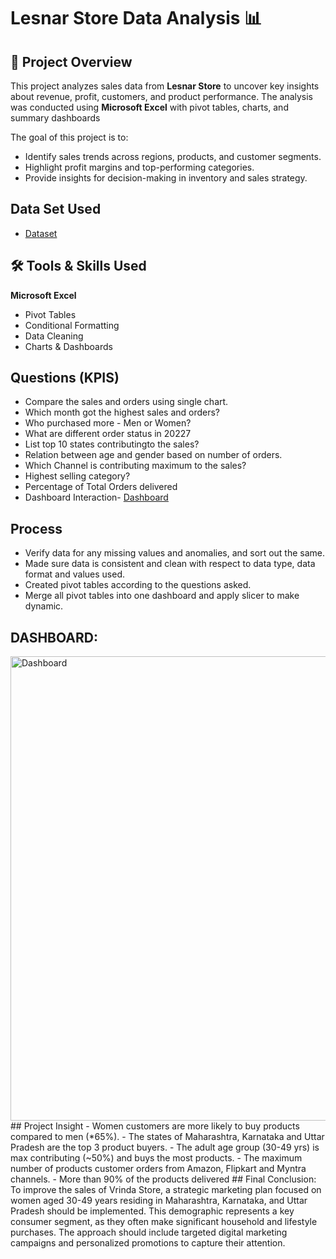 # Lesnar Store Data Analysis 📊

## 📌 Project Overview
This project analyzes sales data from **Lesnar Store** to uncover key insights about revenue, profit, customers, and product performance. The analysis was conducted using **Microsoft Excel** with pivot tables, charts, and summary dashboards

The goal of this project is to:
- Identify sales trends across regions, products, and customer segments.
- Highlight profit margins and top-performing categories.
- Provide insights for decision-making in inventory and sales strategy.
 ## Data Set Used
- <a href="https://github.com/AbbasImran129/Excel-Project/blob/main/Lesnar%20Store%20Data.xlsx">Dataset</a>
 ## 🛠️ Tools & Skills Used
 **Microsoft Excel**
  - Pivot Tables
  - Conditional Formatting
  - Data Cleaning
  - Charts & Dashboards
 ## Questions (KPIS)
- Compare the sales and orders using single chart.
- Which month got the highest sales and orders?
- Who purchased more - Men or Women?
- What are different order status in 20227
- List top 10 states contributingto the sales?
- Relation between age and gender based on number of orders.
- Which Channel is contributing maximum to the sales?
- Highest selling category?
- Percentage of Total Orders delivered
- Dashboard Interaction- <a href="https://github.com/AbbasImran129/Excel-Project/blob/main/Dashboard.png">Dashboard</a>
 ## Process
- Verify data for any missing values and anomalies, and sort out the same.
- Made sure data is consistent and clean with respect to data type, data format and values used.
- Created pivot tables according to the questions asked.
- Merge all pivot tables into one dashboard and apply slicer to make dynamic.
 ## DASHBOARD:
<img width="1849" height="743" alt="Dashboard" src="https://github.com/user-attachments/assets/98c8e18e-f6b2-4372-87ee-529c1f74f9d7" />
 ## Project Insight
- Women customers are more likely to buy products compared to men (*65%).
- The states of Maharashtra, Karnataka and Uttar Pradesh are the top 3 product buyers.
- The adult age group (30-49 yrs) is max contributing (~50%) and buys the most products.
- The maximum number of products customer orders from Amazon, Flipkart and Myntra channels.
- More than 90% of the products delivered
 ## Final Conclusion:
To improve the sales of Vrinda Store, a strategic marketing plan focused on women aged 30-49 years residing in Maharashtra, Karnataka, and Uttar Pradesh should be implemented. This demographic represents a key consumer segment, as they often make significant household and lifestyle purchases. The approach should include targeted digital marketing campaigns and personalized promotions to capture their attention.


